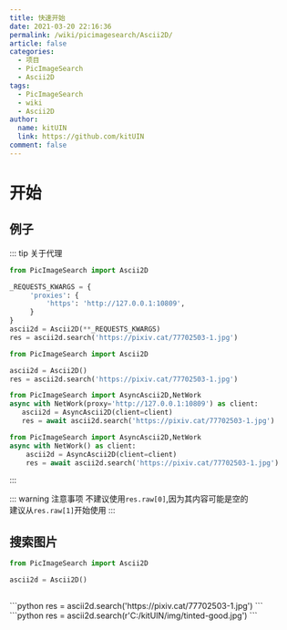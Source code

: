 ```yaml
---
title: 快速开始
date: 2021-03-20 22:16:36
permalink: /wiki/picimagesearch/Ascii2D/
article: false
categories:
  - 项目
  - PicImageSearch
  - Ascii2D
tags:
  - PicImageSearch
  - wiki
  - Ascii2D
author: 
  name: kitUIN
  link: https://github.com/kitUIN
comment: false
---
```

# 开始

## 例子
::: tip 关于代理
<code-group>

  <code-block title="使用代理" active>

  ```python
  from PicImageSearch import Ascii2D

  _REQUESTS_KWARGS = {
       'proxies': {
           'https': 'http://127.0.0.1:10809',
       }
  }
  ascii2d = Ascii2D(**_REQUESTS_KWARGS)
  res = ascii2d.search('https://pixiv.cat/77702503-1.jpg')
  ```

  </code-block>

  <code-block title="不使用代理">

  ```python
  from PicImageSearch import Ascii2D

  ascii2d = Ascii2D()
  res = ascii2d.search('https://pixiv.cat/77702503-1.jpg')
  ```
  </code-block>
  <code-block title="使用代理(异步)">

   ```python
   from PicImageSearch import AsyncAscii2D,NetWork
   async with NetWork(proxy='http://127.0.0.1:10809') as client:
      ascii2d = AsyncAscii2D(client=client)
      res = await ascii2d.search('https://pixiv.cat/77702503-1.jpg')
   ```

  </code-block>

  <code-block title="不使用代理(异步)">

  ```python
  from PicImageSearch import AsyncAscii2D,NetWork
  async with NetWork() as client:
      ascii2d = AsyncAscii2D(client=client)
      res = await ascii2d.search('https://pixiv.cat/77702503-1.jpg')
  ```
  </code-block>
</code-group>

:::

::: warning 注意事项
不建议使用`res.raw[0]`,因为其内容可能是空的  
建议从`res.raw[1]`开始使用
:::

## 搜索图片
```python
from PicImageSearch import Ascii2D

ascii2d = Ascii2D()
        
```
<code-group>
  <code-block title="网络图片" active>
  ```python
  res = ascii2d.search('https://pixiv.cat/77702503-1.jpg')
  ```
  </code-block>

  <code-block title="本地图片">
  ```python
  res = ascii2d.search(r'C:/kitUIN/img/tinted-good.jpg')
  ```
  </code-block>

</code-group>


